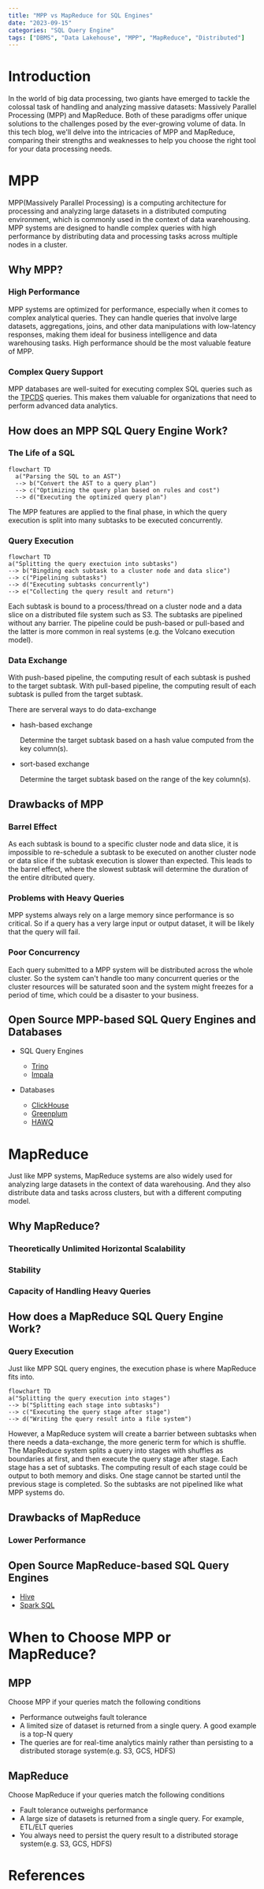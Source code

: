 ```yaml
---
title: "MPP vs MapReduce for SQL Engines"
date: "2023-09-15"
categories: "SQL Query Engine"
tags: ["DBMS", "Data Lakehouse", "MPP", "MapReduce", "Distributed"]
---
```


# Introduction

In the world of big data processing, two giants have emerged to tackle the colossal task of handling and analyzing massive datasets: Massively Parallel Processing (MPP) and MapReduce. Both of these paradigms offer unique solutions to the challenges posed by the ever-growing volume of data. In this tech blog, we'll delve into the intricacies of MPP and MapReduce, comparing their strengths and weaknesses to help you choose the right tool for your data processing needs.

# MPP

MPP(Massively Parallel Processing) is a computing architecture for processing and analyzing large datasets in a distributed computing environment, which is commonly used in the context of data warehousing. MPP systems are designed to handle complex queries with high performance by distributing data and processing tasks across multiple nodes in a cluster. 

## Why MPP?

### High Performance

MPP systems are optimized for performance, especially when it comes to complex analytical queries. They can handle queries that involve large datasets, aggregations, joins, and other data manipulations with low-latency responses, making them ideal for business intelligence and data warehousing tasks. High performance should be the most valuable feature of MPP.

### Complex Query Support

MPP databases are well-suited for executing complex SQL queries such as the [TPCDS](https://www.tpc.org/tpcds/) queries. This makes them valuable for organizations that need to perform advanced data analytics.

## How does an MPP SQL Query Engine Work?

### The Life of a SQL

```mermaid
flowchart TD
  a("Parsing the SQL to an AST")
  --> b("Convert the AST to a query plan")
  --> c("Optimizing the query plan based on rules and cost")
  --> d("Executing the optimized query plan")
```

The MPP features are applied to the final phase, in which the query execution is split into many subtasks to be executed concurrently.

### Query Execution

```mermaid
flowchart TD
a("Splitting the query exectuion into subtasks")
--> b("Bingding each subtask to a cluster node and data slice")
--> c("Pipelining subtasks")
--> d("Executing subtasks concurrently")
--> e("Collecting the query result and return")
```

Each subtask is bound to a process/thread on a cluster node and a data slice on a distributed file system such as S3. The subtasks are pipelined without any barrier. The pipeline could be push-based or pull-based and the latter is more common in real systems (e.g. the Volcano execution model).

### Data Exchange

With push-based pipeline, the computing result of each subtask is pushed to the target subtask. With pull-based pipeline, the computing result of each subtask is pulled from the target subtask.

There are serveral ways to do data-exchange

- hash-based exchange

  Determine the target subtask based on a hash value computed from the key column(s).

- sort-based exchange

  Determine the target subtask based on the range of the key column(s).

## Drawbacks of MPP

### Barrel Effect

As each subtask is bound to a specific cluster node and data slice, it is impossible to re-schedule a subtask to be executed on another cluster node or data slice if the subtask execution is slower than expected. This leads to the barrel effect, where the slowest subtask will determine the duration of the entire ditributed query.

### Problems with Heavy Queries

MPP systems always rely on a large memory since performance is so critical. So if a query has a very large input or output dataset, it will be likely that the query will fail.

### Poor Concurrency

Each query submitted to a MPP system will be distributed across the whole cluster. So the system can't handle too many concurrent queries or the cluster resources will be saturated soon and the system might freezes for a period of time, which could be a disaster to your business.

## Open Source MPP-based SQL Query Engines and Databases

- SQL Query Engines
  - [Trino](https://github.com/trinodb/trino)
  - [Impala](https://github.com/apache/impala)

- Databases
  - [ClickHouse](https://github.com/ClickHouse/ClickHouse)
  - [Greenplum](https://github.com/greenplum-db/gpdb)
  - [HAWQ](https://github.com/apache/hawq)

# MapReduce

Just like MPP systems, MapReduce systems are also widely used for analyzing large datasets in the context of data warehousing. And they also distribute data and tasks across clusters, but with a different computing model.

## Why MapReduce?

### Theoretically Unlimited Horizontal Scalability

### Stability

### Capacity of Handling Heavy Queries

## How does a MapReduce SQL Query Engine Work?

### Query Execution

Just like MPP SQL query engines, the execution phase is where MapReduce fits into.

```mermaid
flowchart TD
a("Splitting the query execution into stages")
--> b("Splitting each stage into subtasks")
--> c("Executing the query stage after stage")
--> d("Writing the query result into a file system")
```

However, a MapReduce system will create a barrier between subtasks when there needs a data-exchange, the more generic term for which is shuffle. The MapReduce system splits a query into stages with shuffles as boundaries at first, and then execute the query stage after stage. Each stage has a set of subtasks. The computing result of each stage could be output to both memory and disks. One stage cannot be started until the previous stage is completed. So the subtasks are not pipelined like what MPP systems do.

## Drawbacks of MapReduce

### Lower Performance

## Open Source MapReduce-based SQL Query Engines

- [Hive](https://github.com/apache/hive)
- [Spark SQL](https://github.com/apache/spark)

# When to Choose MPP or MapReduce?

## MPP

Choose MPP if your queries match the following conditions

- Performance outweighs fault tolerance
- A limited size of dataset is returned from a single query. A good example is a top-N query
- The queries are for real-time analytics mainly rather than persisting to a distributed storage system(e.g. S3, GCS, HDFS)

## MapReduce

Choose MapReduce if your queries match the following conditions

- Fault tolerance outweighs performance
- A large size of datasets is returned from a single query. For example, ETL/ELT queries
- You always need to persist the query result to a distributed storage system(e.g. S3, GCS, HDFS)

# References